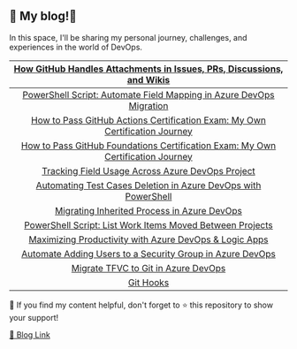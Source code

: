 ## 📝 My blog!🌟

In this space, I'll be sharing my personal journey, challenges, and experiences in the world of DevOps.

|[How GitHub Handles Attachments in Issues, PRs, Discussions, and Wikis](https://rehababotalep.github.io/posts/github-attachments/)
|:---:|
|[PowerShell Script: Automate Field Mapping in Azure DevOps Migration](https://rehababotalep.github.io/posts/migration-field-mapping/)|
|[How to Pass GitHub Actions Certification Exam: My Own Certification Journey](https://rehababotalep.github.io/posts/github-actions-exam/)|
|[How to Pass GitHub Foundations Certification Exam: My Own Certification Journey](./_posts/2024-03-12-github-foundation-exam.md)|
|[Tracking Field Usage Across Azure DevOps Project](./_posts/2024-06-01-tracking-field-usage.md)|
|[Automating Test Cases Deletion in Azure DevOps with PowerShell](./_posts/2023-11-23-delete-testcases.md)|
|[Migrating Inherited Process in Azure DevOps](./_posts/2023-10-21-process-migration.md)|
|[PowerShell Script: List Work Items Moved Between Projects](./_posts/2023-09-23-list-moved-work-items.md)|
|[Maximizing Productivity with Azure DevOps & Logic Apps](./_posts/2023-09-16-maximizing-productivity-with-azure-devops-logic-apps.md)|
|[Automate Adding Users to a Security Group in Azure DevOps](./_posts/2023-09-13-add-users-to-security-group.md)|
|[Migrate TFVC to Git in Azure DevOps](./_posts/2023-09-05-tfvc-to-git.md)|
|[Git Hooks](./_posts/2023-09-03-git-hooks.md)|

📌 If you find my content helpful, don't forget to ⭐ this repository to show your support!

[🔗 Blog Link](https://rehababotalep.github.io/)
